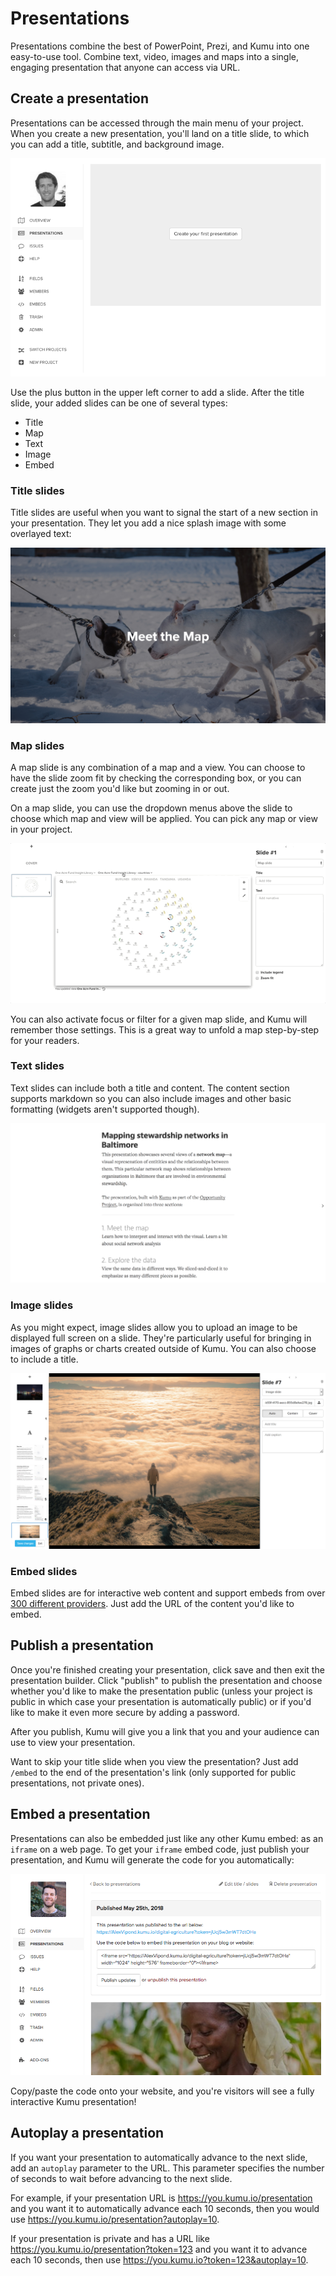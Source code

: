 # Presentations

Presentations combine the best of PowerPoint, Prezi, and Kumu into one easy-to-use tool. Combine text, video, images and maps into a single, engaging presentation that anyone can access via URL.

## Create a presentation

Presentations can be accessed through the main menu of your project. When you create a new presentation, you'll land on a title slide, to which you can add a title, subtitle, and background image.

![presentations interface](../images/presentations-ui.png)

Use the plus button in the upper left corner to add a slide. After the title slide, your added slides can be one of several types:

* Title
* Map
* Text
* Image
* Embed

### Title slides

Title slides are useful when you want to signal the start of a new section in your presentation. They let you add a nice splash image with some overlayed text:

![title slide](../images/presentation-title-slide.jpg)

### Map slides

A map slide is any combination of a map and a view. You can choose to have the slide zoom fit by checking the corresponding box, or you can create just the zoom you'd like but zooming in or out.

On a map slide, you can use the dropdown menus above the slide to choose which map and view will be applied. You can pick any map or view in your project.

![change presentation view](../images/change-presentation-view.gif)

You can also activate focus or filter for a given map slide, and Kumu will remember those settings. This is a great way to unfold a map step-by-step for your readers.

### Text slides

Text slides can include both a title and content. The content section supports markdown so you can also include images and other basic formatting (widgets aren't supported though).

![text slide](../images/presentation-text-slide.png)

### Image slides

As you might expect, image slides allow you to upload an image to be displayed full screen on a slide. They're particularly useful for bringing in images of graphs or charts created outside of Kumu. You can also choose to include a title.

![image slide](../images/presentation-image-slide.jpg)

### Embed slides

Embed slides are for interactive web content and support embeds from over [300 different providers](http://embed.ly/providers). Just add the URL of the content you'd like to embed.

## Publish a presentation

Once you're finished creating your presentation, click save and then exit the presentation builder. Click "publish" to publish the presentation and choose whether you'd like to make the presentation public (unless your project is public in which case your presentation is automatically public) or if you'd like to make it even more secure by adding a password.

After you publish, Kumu will give you a link that you and your audience can use to view your presentation.

Want to skip your title slide when you view the presentation? Just add `/embed` to the end of the presentation's link (only supported for public presentations, not private ones).

## Embed a presentation

Presentations can also be embedded just like any other Kumu embed: as an `iframe` on a web page. To get your `iframe` embed code, just publish your presentation, and Kumu will generate the code for you automatically:

![presentation embed code](../images/embed-presentation.png)

Copy/paste the code onto your website, and you're visitors will see a fully interactive Kumu presentation!

## Autoplay a presentation
If you want your presentation to automatically advance to the next slide, add an `autoplay` parameter to the URL. This parameter specifies the number of seconds to wait before advancing to the next slide.

For example, if your presentation URL is https://you.kumu.io/presentation and you want it to automatically advance each 10 seconds, then you would use https://you.kumu.io/presentation?autoplay=10.

If your presentation is private and has a URL like https://you.kumu.io/presentation?token=123 and you want it to advance each 10 seconds, then use https://you.kumu.io?token=123&autoplay=10.

<!--
If you want your presentation to automatically advance to the next slide, use the tool below to create a custom autoplay link. Note that when you enable autoplay on a presentation, Kumu will automatically loop around to the first slide after it reaches the end of the presentation.

Advance to the next slide after  seconds

```
<i class="fa fa-copy" id="copy-icon" onclick="copyCustomUrl()">  </i>
```

Copied to clipboard

function customUrlEffect () { document.getElementById("copy-success").style.opacity = "0"; const url = (() => { try { return new URL(document.getElementById('presentation-url').value) } catch { return '' } })() if (!url) { return } const params = url.search ? url.search.replace(/^\\?/, '').split('&').filter(param => !param.startsWith('autoplay')) : \[] const seconds = Number(document.getElementById('autoplay-seconds').value) const customUrl = params.length > 0 ? \`${url.origin}${url.pathname}?${params.join('&')}\&autoplay=${seconds}\` : \`${url.origin}${url.pathname}?autoplay=${seconds}\` document.getElementById('presentation-url-custom').value = customUrl } function copyCustomUrl() { const customUrl = document.getElementById('presentation-url-custom').value navigator.clipboard.writeText(customUrl) .then(() => document.getElementById("copy-success").style.opacity = "1") }
-->
